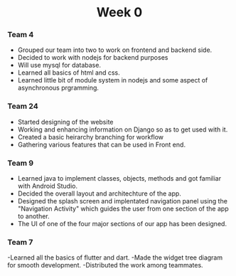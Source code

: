 <h1 align="center"> Week 0 </h1>

### Team 4

- Grouped our team into two to work on frontend and backend side.
- Decided to work with nodejs for backend purposes
- Will use mysql for database.
- Learned all basics of html  and css.
- Learned little bit of module system in nodejs and some aspect of asynchronous prgramming.

### Team 24

- Started designing of the website
- Working and enhancing information on Django so as to get used with it.
- Created a basic heirarchy branching for workflow
- Gathering various features that can be used in Front end.

### Team 9

- Learned java to implement classes, objects, methods and got familiar with Android Studio.
- Decided the overall layout and architechture of the app.
- Designed the splash screen and implentated navigation panel using the "Navigation Activity" which 
   guides the user from one section of the app to another.
- The UI of one of the four major sections of our app has been designed.

### Team 7

-Learned all the basics of flutter and dart.
-Made the widget tree diagram for smooth development.
-Distributed the work among teammates.
